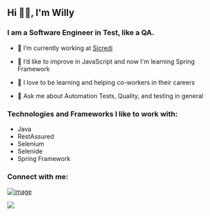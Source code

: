 ## Hi 🤖🤙, I'm Willy
### I am a Software Engineer in Test, like a QA.
- 🔭 I’m currently working at [Sicredi](https://www.sicredi.com.br/home/)

- 🌱 I’d like to improve in JavaScript and now I'm learning Spring Framework

- 👥 I love to be learning and helping co-workers in their careers

- 💬 Ask me about Automation Tests, Quality, and testing in general

### Technologies and Frameworks I like to work with:
- Java
- RestAssured
- Selenium
- Selenide
- Spring Framework

### Connect with me:
 [![image](https://img.shields.io/badge/LinkedIn-0077B5?style=for-the-badge&logo=linkedin&logoColor=white)](https://www.linkedin.com/in/willysalazar/)
 
![](https://komarev.com/ghpvc/?username=willysalazar&color=brightgreen)

<!--
**willysalazar/willysalazar** is a ✨ _special_ ✨ repository because its `README.md` (this file) appears on your GitHub profile.

Here are some ideas to get you started:

- 🔭 I’m currently working on ...
- 🌱 I’m currently learning ...
- 👯 I’m looking to collaborate on ...
- 🤔 I’m looking for help with ...
- 💬 Ask me about ...
- 📫 How to reach me: ...
- 😄 Pronouns: ...
- ⚡ Fun fact: ...
-->
